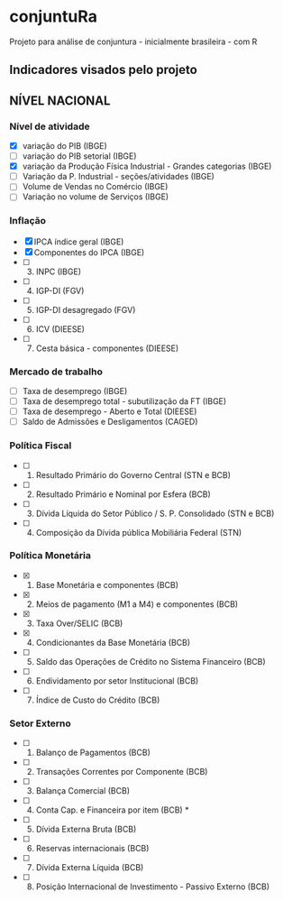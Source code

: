 # conjuntuRa
Projeto para análise de conjuntura - inicialmente brasileira - com R

## Indicadores visados pelo projeto

## NÍVEL NACIONAL
### Nível de atividade

- [x] variação do PIB (IBGE) 
- [ ] variação do PIB setorial (IBGE)
- [x] variação da Produção Física Industrial - Grandes categorias (IBGE)
- [ ] Variação da P. Industrial - seções/atividades (IBGE)
- [ ] Volume de Vendas no Comércio (IBGE)
- [ ] Variação no volume de Serviços (IBGE)

### Inflação

- [x] IPCA índice geral (IBGE)
- [x] Componentes do IPCA (IBGE)
- [ ] 3. INPC (IBGE)
- [ ] 4. IGP-DI (FGV)
- [ ] 5. IGP-DI desagregado (FGV)
- [ ] 6. ICV (DIEESE)
- [ ] 7. Cesta básica - componentes (DIEESE)


### Mercado de trabalho

- [ ] Taxa de desemprego (IBGE)
- [ ] Taxa de desemprego total - subutilização da FT (IBGE)
- [ ] Taxa de desemprego - Aberto e Total (DIEESE)
- [ ] Saldo de Admissões e Desligamentos (CAGED)

### Política Fiscal

- [ ] 1. Resultado Primário do Governo Central (STN e BCB)
- [ ] 2. Resultado Primário e Nominal por Esfera (BCB)
- [ ] 3. Dívida Líquida do Setor Público / S. P. Consolidado (STN e BCB)
- [ ] 4. Composição da Dívida pública Mobiliária Federal (STN)

### Política Monetária

- [x] 1. Base Monetária  e componentes (BCB)
- [x] 2. Meios de pagamento (M1 a M4) e componentes (BCB)
- [x] 3. Taxa Over/SELIC (BCB)
- [x] 4. Condicionantes da Base Monetária (BCB)
- [ ] 5. Saldo das Operações de Crédito no Sistema Financeiro (BCB)
- [ ] 6. Endividamento por setor Institucional (BCB)
- [ ] 7. Índice de Custo do Crédito (BCB)

### Setor Externo

- [ ] 1. Balanço de Pagamentos (BCB)
- [ ] 2. Transações Correntes por Componente (BCB)
- [ ] 3. Balança Comercial (BCB)
- [ ] 4. Conta Cap. e Financeira por item (BCB) *
- [ ] 5. Dívida Externa Bruta (BCB)
- [ ] 6. Reservas internacionais (BCB)
- [ ] 7. Dívida Externa Líquida (BCB)
- [ ] 8. Posição Internacional de Investimento - Passivo Externo (BCB)
